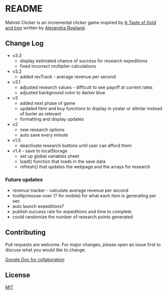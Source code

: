 # README

Mahisti Clicker is an incremental clicker game inspired by [A Taste of Gold and Iron](https://www.alexandrarowland.net/a-taste-of-gold-and-iron) written by [Alexandra Rowland](https://www.alexandrarowland.net/).

## Change Log

- v3.3
  - display estimated chance of success for research expeditions
  - fixed incorrect multiplier calculations
- v3.2
  - added revTrack - average revenue per second
- v3.1
  - adjusted research values - difficult to see payoff at current rates
  - adjusted background color to darker blue
- v3
	- added next phase of game
	- updated html and buy functions to display in yiralar or altinlar instead of kurler as relevant
	- formatting and display updates
- v2
	- new research options
	- auto save every minute
- v1.5
	- deactivate research buttons until user can afford them
- v1.4 - save to localStorage
  - set up global variables sheet
  - load() function that loads in the save data
  - refresh() that updates the webpage and the arrays for research

### Future updates

- revenue tracker - calculate average revenue per second
- tooltip/mouse-over (? for mobile) for what each item is generating per sec
- auto launch expeditions?
- publish success rate for expeditions and time to complete
- could randomize the number of research points generated

## Contributing

Pull requests are welcome. For major changes, please open an issue first to discuss what you would like to change.

[Google Doc for collaboration](https://docs.google.com/document/d/1cpOKjcCpHVCEDMJ54hNIhUr2UDCL9M6fw0HAEXB63B0/edit?usp=sharing)

## License

[MIT](https://choosealicense.com/licenses/mit/)
